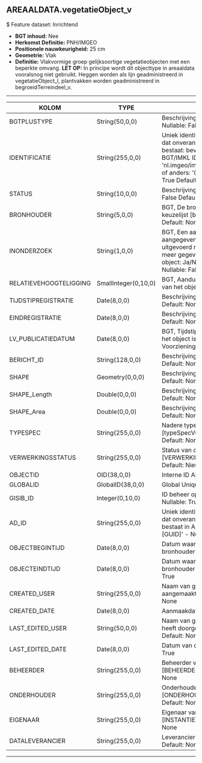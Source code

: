 ## AREAALDATA.vegetatieObject_v

$ Feature dataset: Inrichtend

* __BGT inhoud:__ Nee
* __Herkomst Definitie:__ PNH/IMGEO
* __Positionele nauwkeurigheid:__ 25 cm
* __Geometrie:__ Vlak
* __Definitie:__ Vlakvormige groep gelijksoortige vegetatieobjecten met een beperkte omvang. __LET OP:__ In principe wordt dit objecttype in areaaldata vooralsnog niet gebruikt. Heggen worden als lijn geadministreerd in vegetatieObject_l, plantvakken worden geadministreerd in begroeidTerreindeel_v.

***

|KOLOM                               |TYPE              	|DEFINITIE|
|------                          	 |----          	    |-----    |
|BGTPLUSTYPE                         |String(50,0,0)        |Beschrijving - keuzelijst [typeVGOVlak] Nullable: False Default: None|
|IDENTIFICATIE                       |String(255,0,0)       |Uniek identificatienummer voor het object dat onveranderlijk is zolang het object bestaat: bevat indien van toepassing BGT/IMKL ID in format 'nl.imgeo/imkl.bronhouderscode.LokaalID' of anders: '00000'.LokaalID - Nullable: True Default: None|
|STATUS                              |String(10,0,0)        |Beschrijving - keuzelijst [status] Nullable: False Default: :bestaand|
|BRONHOUDER                          |String(5,0,0)         |BGT, De bronhoudercode van het object, keuzelijst [bronhouder] - Nullable: False Default: None|
|INONDERZOEK                         |String(1,0,0)         |BGT, Een aanduiding waarmee wordt aangegeven dat een onderzoek wordt uitgevoerd naar de juistheid van een of meer gegevens van het betreffende object: Ja/Nee, keuzelijst [jaNee] Nullable: False Default: N|
|RELATIEVEHOOGTELIGGING              |SmallInteger(0,10,0)  |BGT, Aanduiding voor de relatieve hoogte van het object - Nullable: False Default: 0|
|TIJDSTIPREGISTRATIE                 |Date(8,0,0)           |Beschrijving - keuzelijst [] Nullable: True Default: None|
|EINDREGISTRATIE                     |Date(8,0,0)           |Beschrijving - keuzelijst [] Nullable: True Default: None|
|LV_PUBLICATIEDATUM                  |Date(8,0,0)           |BGT, Tijdstip waarop deze instantie van het object is opgenomen in de Landelijke Voorziening - Nullable: True|
|BERICHT_ID                          |String(128,0,0)       |Beschrijving - keuzelijst [] Nullable: True Default: None|
|SHAPE                               |Geometry(0,0,0)       |Beschrijving: - keuzelijst [] Nullable: True Default: None|
|SHAPE_Length                        |Double(0,0,0)         |Beschrijving: - keuzelijst [] Nullable: True Default: None|
|SHAPE_Area                          |Double(0,0,0)         |Beschrijving: - keuzelijst [] Nullable: True Default: None|
|TYPESPEC                            |String(255,0,0)       |Nadere typering van het object, keuzelijst [typeSpecVGOVlak] - Nullable: True Default: None|
|VERWERKINGSSTATUS                   |String(255,0,0)       |Status van de gegevens, keuzelijst [VERWERKINGSSTATUS] - Nullable: False Default: Nieuw|
|OBJECTID                            |OID(38,0,0)           |Interne ID ArcGIS - Nullable: False|
|GLOBALID                            |GlobalID(38,0,0)      |Global Unique Identifier - Nullable: False|
|GISIB_ID                            |Integer(0,10,0)       |ID beheer openbare ruimte (GISIB) - Nullable: True|
|AD_ID                               |String(255,0,0)    |Uniek identificatienummer voor het object dat onveranderlijk is zolang het object bestaat in Areaaldata: in format 'AD.[GUID]' - Nullable: False Default: None|
|OBJECTBEGINTIJD                     |Date(8,0,0)           |Datum waarop het object bij de bronhouder is ontstaan - Nullable: True|
|OBJECTEINDTIJD                      |Date(8,0,0)           |Datum waarop het object bij de bronhouder niet meer geldig is - Nullable: True|
|CREATED_USER                        |String(255,0,0)       |Naam van gebruiker die de rij heeft aangemaakt - Nullable: True Default: None|
|CREATED_DATE                        |Date(8,0,0)           |Aanmaakdatum - Nullable: True|
|LAST_EDITED_USER                    |String(50,0,0)        |Naam van gebruiker die de laatste mutatie heeft doorgevoerd - Nullable: True Default: None|
|LAST_EDITED_DATE                    |Date(8,0,0)           |Datum van de laatste mutatie - Nullable: True|
|BEHEERDER                           |String(255,0,0)       |Beheerder van het object, keuzelijst [BEHEERDER] - Nullable: True Default: None|
|ONDERHOUDER                         |String(255,0,0)       |Onderhouder van het object, keuzelijst [ONDERHOUDER] - Nullable: True Default: None|
|EIGENAAR                            |String(255,0,0)       |Eigenaar van het object, keuzelijst [INSTANTIE] - Nullable: True Default: None|
|DATALEVERANCIER                     |String(255,0,0)       |Leverancier van de data - Nullable: True Default: None|

***
